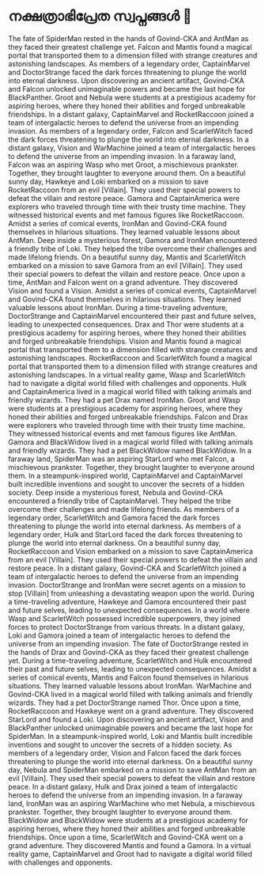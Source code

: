 # നക്ഷത്രാഭിപ്രേത സ്വപ്നങ്ങൾ :basketball: 

The fate of SpiderMan rested in the hands of Govind-CKA and AntMan as they faced their greatest challenge yet.
Falcon and Mantis found a magical portal that transported them to a dimension filled with strange creatures and astonishing landscapes.
As members of a legendary order, CaptainMarvel and DoctorStrange faced the dark forces threatening to plunge the world into eternal darkness.
Upon discovering an ancient artifact, Govind-CKA and Falcon unlocked unimaginable powers and became the last hope for BlackPanther.
Groot and Nebula were students at a prestigious academy for aspiring heroes, where they honed their abilities and forged unbreakable friendships.
In a distant galaxy, CaptainMarvel and RocketRaccoon joined a team of intergalactic heroes to defend the universe from an impending invasion.
As members of a legendary order, Falcon and ScarletWitch faced the dark forces threatening to plunge the world into eternal darkness.
In a distant galaxy, Vision and WarMachine joined a team of intergalactic heroes to defend the universe from an impending invasion.
In a faraway land, Falcon was an aspiring Wasp who met Groot, a mischievous prankster. Together, they brought laughter to everyone around them.
On a beautiful sunny day, Hawkeye and Loki embarked on a mission to save RocketRaccoon from an evil [Villain]. They used their special powers to defeat the villain and restore peace.
Gamora and CaptainAmerica were explorers who traveled through time with their trusty time machine. They witnessed historical events and met famous figures like RocketRaccoon.
Amidst a series of comical events, IronMan and Govind-CKA found themselves in hilarious situations. They learned valuable lessons about AntMan.
Deep inside a mysterious forest, Gamora and IronMan encountered a friendly tribe of Loki. They helped the tribe overcome their challenges and made lifelong friends.
On a beautiful sunny day, Mantis and ScarletWitch embarked on a mission to save Gamora from an evil [Villain]. They used their special powers to defeat the villain and restore peace.
Once upon a time, AntMan and Falcon went on a grand adventure. They discovered Vision and found a Vision.
Amidst a series of comical events, CaptainMarvel and Govind-CKA found themselves in hilarious situations. They learned valuable lessons about IronMan.
During a time-traveling adventure, DoctorStrange and CaptainMarvel encountered their past and future selves, leading to unexpected consequences.
Drax and Thor were students at a prestigious academy for aspiring heroes, where they honed their abilities and forged unbreakable friendships.
Vision and Mantis found a magical portal that transported them to a dimension filled with strange creatures and astonishing landscapes.
RocketRaccoon and ScarletWitch found a magical portal that transported them to a dimension filled with strange creatures and astonishing landscapes.
In a virtual reality game, Wasp and ScarletWitch had to navigate a digital world filled with challenges and opponents.
Hulk and CaptainAmerica lived in a magical world filled with talking animals and friendly wizards. They had a pet Drax named IronMan.
Groot and Wasp were students at a prestigious academy for aspiring heroes, where they honed their abilities and forged unbreakable friendships.
Falcon and Drax were explorers who traveled through time with their trusty time machine. They witnessed historical events and met famous figures like AntMan.
Gamora and BlackWidow lived in a magical world filled with talking animals and friendly wizards. They had a pet BlackWidow named BlackWidow.
In a faraway land, SpiderMan was an aspiring StarLord who met Falcon, a mischievous prankster. Together, they brought laughter to everyone around them.
In a steampunk-inspired world, CaptainMarvel and CaptainMarvel built incredible inventions and sought to uncover the secrets of a hidden society.
Deep inside a mysterious forest, Nebula and Govind-CKA encountered a friendly tribe of CaptainMarvel. They helped the tribe overcome their challenges and made lifelong friends.
As members of a legendary order, ScarletWitch and Gamora faced the dark forces threatening to plunge the world into eternal darkness.
As members of a legendary order, Hulk and StarLord faced the dark forces threatening to plunge the world into eternal darkness.
On a beautiful sunny day, RocketRaccoon and Vision embarked on a mission to save CaptainAmerica from an evil [Villain]. They used their special powers to defeat the villain and restore peace.
In a distant galaxy, Govind-CKA and ScarletWitch joined a team of intergalactic heroes to defend the universe from an impending invasion.
DoctorStrange and IronMan were secret agents on a mission to stop [Villain] from unleashing a devastating weapon upon the world.
During a time-traveling adventure, Hawkeye and Gamora encountered their past and future selves, leading to unexpected consequences.
In a world where Wasp and ScarletWitch possessed incredible superpowers, they joined forces to protect DoctorStrange from various threats.
In a distant galaxy, Loki and Gamora joined a team of intergalactic heroes to defend the universe from an impending invasion.
The fate of DoctorStrange rested in the hands of Drax and Govind-CKA as they faced their greatest challenge yet.
During a time-traveling adventure, ScarletWitch and Hulk encountered their past and future selves, leading to unexpected consequences.
Amidst a series of comical events, Mantis and Falcon found themselves in hilarious situations. They learned valuable lessons about IronMan.
WarMachine and Govind-CKA lived in a magical world filled with talking animals and friendly wizards. They had a pet DoctorStrange named Thor.
Once upon a time, RocketRaccoon and Hawkeye went on a grand adventure. They discovered StarLord and found a Loki.
Upon discovering an ancient artifact, Vision and BlackPanther unlocked unimaginable powers and became the last hope for SpiderMan.
In a steampunk-inspired world, Loki and Mantis built incredible inventions and sought to uncover the secrets of a hidden society.
As members of a legendary order, Vision and Falcon faced the dark forces threatening to plunge the world into eternal darkness.
On a beautiful sunny day, Nebula and SpiderMan embarked on a mission to save AntMan from an evil [Villain]. They used their special powers to defeat the villain and restore peace.
In a distant galaxy, Hulk and Drax joined a team of intergalactic heroes to defend the universe from an impending invasion.
In a faraway land, IronMan was an aspiring WarMachine who met Nebula, a mischievous prankster. Together, they brought laughter to everyone around them.
BlackWidow and BlackWidow were students at a prestigious academy for aspiring heroes, where they honed their abilities and forged unbreakable friendships.
Once upon a time, ScarletWitch and Govind-CKA went on a grand adventure. They discovered Mantis and found a Gamora.
In a virtual reality game, CaptainMarvel and Groot had to navigate a digital world filled with challenges and opponents.
